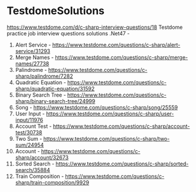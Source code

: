 # TestdomeSolutions
https://www.testdome.com/d/c-sharp-interview-questions/18
Testdome practice job interview questions solutions
.Net47 - 
1. Alert Service      - https://www.testdome.com/questions/c-sharp/alert-service/31293
2. Merge Names        - https://www.testdome.com/questions/c-sharp/merge-names/27738
3. Palindrome         - https://www.testdome.com/questions/c-sharp/palindrome/7282
4. Quadratic Equation - https://www.testdome.com/questions/c-sharp/quadratic-equation/31592
5. Binary Search Tree - https://www.testdome.com/questions/c-sharp/binary-search-tree/24999
6. Song               - https://www.testdome.com/questions/c-sharp/song/25559
7. User Input         - https://www.testdome.com/questions/c-sharp/user-input/11976
8. Account Test       - https://www.testdome.com/questions/c-sharp/account-test/30738
9. Two Sum            - https://www.testdome.com/questions/c-sharp/two-sum/24954
10. Account           - https://www.testdome.com/questions/c-sharp/account/32673
11. Sorted Search     - https://www.testdome.com/questions/c-sharp/sorted-search/35884
12. Train Composition - https://www.testdome.com/questions/c-sharp/train-composition/9929